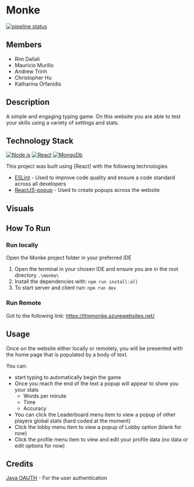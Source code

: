 # Monke

[![pipeline status](https://gitlab.com/dawson2223/620-w23/s02/team4/monke/badges/staging/pipeline.svg)](https://gitlab.com/dawson2223/620-w23/s02/team4/monke/-/commits/staging)

## Members

- Rim Dallali
- Mauricio Murillo
- Andrew Trinh
- Christopher Hu
- Katharina Orfanidis

## Description
A simple and engaging typing game. On this website you are able to test your skills using a variety of settings and stats. 

## Technology Stack

[![Node.js](https://img.shields.io/badge/node.js-339933.svg?style=for-the-badge&logo=Node.js&logoColor=white)](https://nodejs.org/)
[![React](https://img.shields.io/badge/React-61DAFB.svg?style=for-the-badge&logo=React&logoColor=white)]()
[![MongoDb](https://img.shields.io/badge/mongodb-47A248.svg?style=for-the-badge&logo=MongoDB&logoColor=white)](https://img.shields.io/badge/mongodb-47A248.svg?style=for-the-badge&logo=MongoDB&logoColor=white)

This project was built using [React] with the following technologies

- [ESLint](https://eslint.org/) - Used to improve code quality and ensure a code standard across all developers
- [ReactJS-popup](https://react-popup.elazizi.com/) - Used to create popups across the website

## Visuals

## How To Run

### Run locally

Open the Monke project folder in your preferred IDE

1. Open the terminal in your chosen IDE and ensure you are in the root directory `.\monke\`
2. Install the dependencies with: `npm run install:all`
3. To start server and client run: `npm run dev`

### Run Remote

Got to the following link: https://themonke.azurewebsites.net/

## Usage

Once on the website either locally or remotely, you will be presented with the home page that is populated by a body of text.

You can:
- start typing to automatically begin the game
- Once you reach the end of the text a popup will appear to show you your stats
  - Words per minute
  - Time
  - Accuracy
- You can click the Leaderboard menu item to view a popup of other players global stats (hard coded at the moment)
- Click the lobby menu item to view a popup of Lobby option (blank for now)
- Click the profile menu item to view and edit your profile data (no data or edit options for now)

## Credits

[Jaya OAUTH](https://dawsoncollege.gitlab.io/620-capstone/2023-01/620-study/tutorials/GoogleAuthentication.html) - For the user authentication